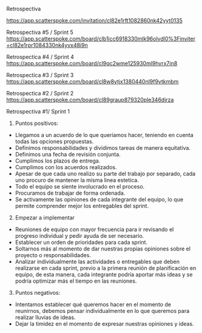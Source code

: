 Retrospectiva 

https://app.scatterspoke.com/invitation/cl82e1rft1082860nk42yyt0135

Retrospectiva #5 / Sprint 5 https://app.scatterspoke.com/board/clb1icc6918330mlk96olvdl0%3Finviter=cl82e1rpr1084330nk4yvx48i9n

Retrospectica #4 / Sprint 4 https://app.scatterspoke.com/board/cl9qc2wme125930ml9hvrx7in8

Retrospectica #3 / Sprint 3 https://app.scatterspoke.com/board/cl8w8ytjx1380440nl9f9vtkmbm

Retrospectica #2 / Sprint 2 https://app.scatterspoke.com/board/cl89graup879320ple346djrza

Retrospectiva #1/ Sprint 1

1. Puntos positivos:
- Llegamos a un acuerdo de lo que queríamos hacer, teniendo en cuenta todas las opciones propuestas.
- Definimos responsabilidades y dividimos tareas de manera equitativa.
- Definimos una fecha de revisión conjunta.
- Cumplimos los plazos de entrega.
- Cumplimos con los acuerdos realizados.
- Apesar de que cada uno realizo su parte del trabajo por separado, cada uno procuro de mantener la misma linea estetica.
- Todo el equipo se siente involucrado en el proceso.
- Procuramos de trabajar de forma ordenada.
- Se  activamente las opiniones de cada integrante del equipo, lo que permite comprender mejor los entregables del sprint.


2. Empezar a implementar
- Reuniones de equipo con mayor frecuencia para ir revisando el progreso individual y pedir ayuda de ser necesario.
- Establecer un orden de prioridades para cada sprint.
- Soltarnos más al momento de dar nuestras propias opiniones sobre el proyecto o responsabilidades.
- Analizar individualmente las actividades o entregables que deben realizarse en cada sprint, previo a la primera reunión de planificación en equipo, de esta manera, cada integrante podría aportar más ideas y se podría  optimizar más el tiempo en las reuniones.


3. Puntos negativos:
- Intentamos establecer qué queremos hacer en el momento de reunirnos, debemos pensar individualmente en lo que queremos para realizar lluvias de ideas.
- Dejar la timidez en el momento de expresar nuestras opiniones y ideas.
 
